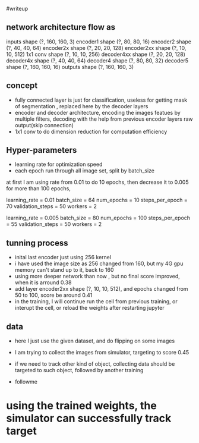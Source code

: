 #writeup

## network architecture flow as

inputs shape  (?, 160, 160, 3)
encoder1 shape  (?, 80, 80, 16)
encoder2 shape  (?, 40, 40, 64)
encoder2x shape  (?, 20, 20, 128)
encoder2xx shape  (?, 10, 10, 512)
1x1 conv shape  (?, 10, 10, 256)
decoder4xx shape  (?, 20, 20, 128)
decoder4x shape  (?, 40, 40, 64)
decoder4 shape  (?, 80, 80, 32)
decoder5 shape  (?, 160, 160, 16)
outputs shape  (?, 160, 160, 3)

## concept
* fully connected layer is just for classification, useless for getting mask of segmentation , replaced here by the decoder layers
* encoder and decoder architecture, encoding the images featues by multiple filters, decoding with the help from previous encoder layers raw output(skip connection)
* 1x1 conv to do dimension reduction for computation efficiency



## Hyper-parameters

* learning rate for optimization speed
* each epoch run through all image set, split by batch_size

at first I am using rate from 0.01 to do 10 epochs, then decrease it to 0.005 for more than 100 epochs,

learning_rate = 0.01
batch_size = 64
num_epochs = 10
steps_per_epoch = 70
validation_steps = 50
workers = 2

learning_rate = 0.005
batch_size = 80
num_epochs = 100
steps_per_epoch = 55
validation_steps = 50
workers = 2



## tunning process
* inital last encoder just using 256 kernel
* i have used the image size as 256 changed from 160, but my 4G gpu memory can't stand up to it, back to 160
* using more deeper network than now , but no final score improved, when it is arround 0.38
* add layer encoder2xx shape  (?, 10, 10, 512), and epochs changed from 50 to 100, score be around 0.41
* in the training, I will continue  run the cell from previous training, or interupt the cell, or reload the weights after restarting jupyter

## data 
* here I just use the given dataset, and do flipping on some images
* I am trying to collect the images from simulator, targeting to score 0.45
* if we need to track other kind of object, collecting data should be targeted to such object, followed by another training


* followme
# using the trained weights, the simulator can successfully track target
